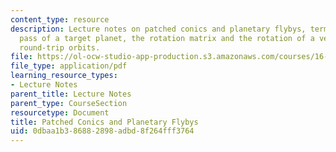 ```yaml
---
content_type: resource
description: Lecture notes on patched conics and planetary flybys, terminology, close
  pass of a target planet, the rotation matrix and the rotation of a vector, and two
  round-trip orbits.
file: https://ol-ocw-studio-app-production.s3.amazonaws.com/courses/16-346-astrodynamics-fall-2008/0dbaa1b386882898adbd8f264fff3764_lec_12.pdf
file_type: application/pdf
learning_resource_types:
- Lecture Notes
parent_title: Lecture Notes
parent_type: CourseSection
resourcetype: Document
title: Patched Conics and Planetary Flybys
uid: 0dbaa1b3-8688-2898-adbd-8f264fff3764
---
```

